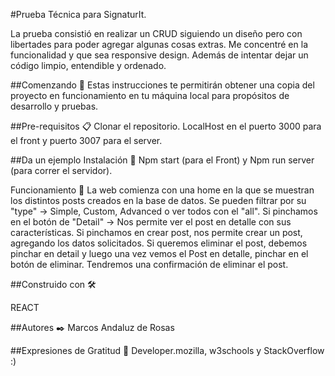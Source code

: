 
#Prueba Técnica para SignaturIt.

La prueba consistió en realizar un CRUD siguiendo un diseño pero con libertades para poder agregar algunas cosas extras.
Me concentré en la funcionalidad y que sea responsive design. Además de intentar dejar un código limpio, entendible y ordenado.

##Comenzando 🚀
Estas instrucciones te permitirán obtener una copia del proyecto en funcionamiento en tu máquina local para propósitos de desarrollo y pruebas.


##Pre-requisitos 📋
Clonar el repositorio. LocalHost en el puerto 3000 para el front y puerto 3007 para el server.

##Da un ejemplo
Instalación 🔧
Npm start (para el Front) y Npm run server (para correr el servidor).

Funcionamiento 🚀
La web comienza con una home en la que se muestran los distintos posts creados en la base de datos.
Se pueden filtrar por su "type" -> Simple, Custom, Advanced o ver todos con el "all".
Si pinchamos en el botón de "Detail" -> Nos permite ver el post en detalle con sus características.
Si pinchamos en crear post, nos permite crear un post, agregando los datos solicitados.
Si queremos eliminar el post, debemos pinchar en detail y luego una vez vemos el Post en detalle, pinchar en el botón de eliminar. Tendremos una confirmación de eliminar el post.


##Construido con 🛠️

  REACT

##Autores ✒️
Marcos Andaluz de Rosas


##Expresiones de Gratitud 🎁
Developer.mozilla, w3schools y StackOverflow :)
